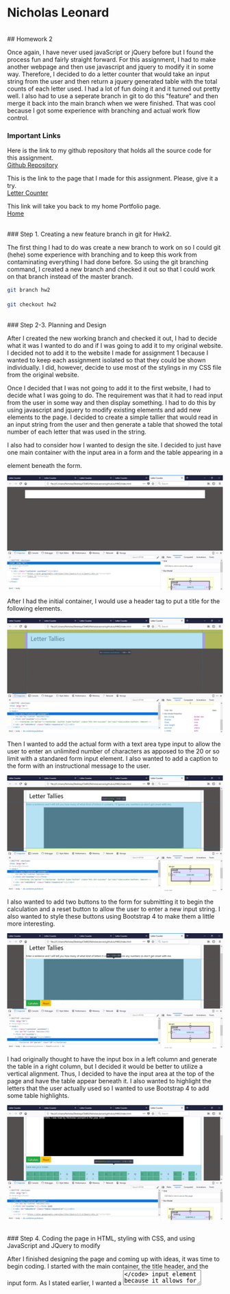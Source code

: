 # Nicholas Leonard
<br/>
## Homework 2

Once again, I have never used javaScript or jQuery before but I found the process fun and fairly straight forward. For this assignment, I had to make another webpage and then use javascript and jquery to modify it in some way. Therefore, I decided to do a letter counter that would take an input string from the user and then return a jquery generated table with the total counts of each letter used. I had a lot of fun doing it and it turned out pretty well. I also had to use a seperate branch in git to do this "feature" and then merge it back into the main branch when we were finished. That was cool because I got some experience with branching and actual work flow control.

### Important Links
Here is the link to my github repository that holds all the source code for this assignment.<br/>
[Github Repository](https://github.com/NicholasLeonard/NicholasLeonard.github.io)

This is the link to the page that I made for this assignment. Please, give it a try.<br/>
[Letter Counter](index.html)

This link will take you back to my home Portfolio page.<br/>
[Home](../index.md)

<br/>
### Step 1. Creating a new feature branch in git for Hwk2.

The first thing I had to do was create a new branch to work on so I could git (hehe) some experience with branching and to keep this work from contaminating everything I had done before. So using the git branching command, I created a new branch and checked it out so that I could work on that branch instead of the master branch.
```bash
git branch hw2

git checkout hw2
```

<br/>
### Step 2-3. Planning and Design

After I created the new working branch and checked it out, I had to decide what it was I wanted to do and if I was going to add it to my original website. I decided not to add it to the website I made for assignment 1 because I wanted to keep each assignment isolated so that they could be shown individually. I did, however, decide to use most of the stylings in my CSS file from the original website.

Once I decided that I was not going to add it to the first website, I had to decide what I was going to do. The requirement was that it had to read input from the user in some way and then display something. I had to do this by using javascript and jquery to modify existing elements and add new elements to the page. I decided to create a simple tallier that would read in an input string from the user and then generate a table that showed the total number of each letter that was used in the string.

I also had to consider how I wanted to design the site. I decided to just have one main container with the input area in a form and the table appearing in a <code><div></code> element beneath the form.

![picture](../Portfolio_Photos/blog2_0.jpg)

After I had the initial container, I would use a header tag to put a title for the following elements.

![picture](../Portfolio_Photos/blog2_1.jpg)

Then I wanted to add the actual form with a text area type input to allow the user to enter an unlimited number of characters as apposed to the 20 or so limit with a standared form input element. I also wanted to add a caption to the form with an instructional message to the user.

![picture](../Portfolio_Photos/blog2_2.jpg)

I also wanted to add two buttons to the form for submitting it to begin the calculation and a reset button to allow the user to enter a new input string. I also wanted to style these buttons using Bootstrap 4 to make them a little more interesting.

![picture](../Portfolio_Photos/blog2_3.jpg)

I had originally thought to have the input box in a left column and generate the table in a right column, but I decided it would be better to utilize a vertical alignment. Thus, I decided to have the input area at the top of the page and have the table appear beneath it. I also wanted to highlight the letters that the user actually used so I wanted to use Bootstrap 4 to add some table highlights.

![picture](../Portfolio_Photos/blog2_4.jpg)

<br/>
### Step 4. Coding the page in HTML, styling with CSS, and using JavaScript and JQuery to modify

After I finished designing the page and coming up with ideas, it was time to begin coding. I started with the main container, the title header, and the input form. As I stated earlier, I wanted a <code><textarea></code> input element because it allows for more input then the standared <code><input></code> element. I used CSS to style the input area extensively and I will talk about that later but I did have to specify the number of rows for the text area in the tag. I also added two Bootstrap 4 form buttons for submitting the form and beginning and the calcualtion as well as a reset button to put the entire page back to its original state.

```html
<body>
    <div class="container pushdown">
            <h1 id="h1">Letter Tallies</h1>
                <form id="countme">
                    <label for="parser">Enter a sentence and I will tell you how many of what kind of letters it contains. I'll ignore any numbers so don't get smart with me.</label>
                    <div>
                        <textarea rows="10" id="parser"></textarea>
                    </div>
                    <button type="submit" class="btn btn-success" id="calc">Calculate</button>
                    <button type="reset" class="btn btn-warning" id="reset">Reset</button>
                </form>
```

After I had made the initial form, I had to create a new <code><div></code> element to put the generated table in. I kept it in the same container as the form so that it would just expand down the page as the table was made. I had to give the element an id so that I could reference it in my javascript and jquery to add the table later on.
```html
<div class="container pushdown">
            <h1 id="h1">Letter Tallies</h1>
                <form id="countme">
                    <label for="parser">Enter a sentence and I will tell you how many of what kind of letters it contains. I'll ignore any numbers so don't get smart with me.</label>
                    <div>
                        <textarea rows="10" id="parser"></textarea>
                    </div>
                    <button type="submit" class="btn btn-success" id="calc">Calculate</button>
                    <button type="reset" class="btn btn-warning" id="reset">Reset</button>
                </form>
               
                <div class="table-responsive" id="tableHere">

                </div>
        </div>
        
    </div>
```

I also had to make sure that the <code><body></code> element had the scripts to jquery and my javascript files so that the page could be modified. I decided to use a CDN to load the jquery rather than hosting it my self.

```html
<script src="https://ajax.googleapis.com/ajax/libs/jquery/3.3.1/jquery.min.js"></script>
  <script src="index.js"></script>
</body>
```
I used a CSS file to style my page. The main stylings I copied over from the file I used for my previous webpage, however, I added several other stylings for specific elements of this page. I used the CSS mainly to style the input text area to look like a DOS command shell, which I thought was pretty cool. I also used the CSS to position the input area in the middle of the page and to mess with its size. I added some padding to other elements and specifically created one class to use with my table so that I could highlight specific cells.

```css
/*Styling for wk2webpage*/

/*id for one trick header*/
#h1{
    color: black;
    padding: 10px;
    text-indent: 10px;
}


.container{
    background-color: white;    
}

/*Additional padding for the container div holding the parser form*/
#parscontainer{
    padding-bottom: 40px;
}

/*styles the input textarea*/
#parser{
    margin: 0 auto;
    display: block;
    width: 80%;
    background-color: black;
    color: white;
}

/*highlighting cells that have letters in result table*/
.have{
    background-color: green;
    color: black
}
```

### JavaScript and JQuery

Once I had coded the page and styled it, I had to write my javascript and JQuery to modify the page. I used jQuery primarily for actions and javascript for functions. I started by waiting for an event on the submit button of the form. However, when I was testing the site it would generate a table each time but not clear the one from before, so I had to add a jQuery event, which cleared the table.

```javascript
$(document).ready(function(){
    $("#countme").submit(clr_tble);
    $("#countme").submit(getString); //start calculation once the form is submitted.
    $("#reset").click(clr_tble); //this is to clear the table from a previous entry or a reset.
});
```